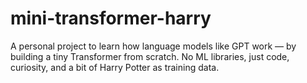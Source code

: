 # mini-transformer-harry
A personal project to learn how language models like GPT work — by building a tiny Transformer from scratch. No ML libraries, just code, curiosity, and a bit of Harry Potter as training data.
